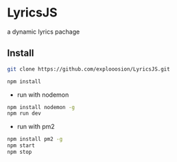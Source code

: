 # LyricsJS
a dynamic lyrics pachage

## Install
```bash
git clone https://github.com/explooosion/LyricsJS.git
```  
```bash
npm install
```  
  
+ run with nodemon
```bash
npm install nodemon -g
npm run dev
```  
+ run with pm2
```bash
npm install pm2 -g
npm start
npm stop
```  
